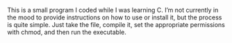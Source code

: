This is a small program I coded while I was learning C. I’m not currently in the mood to provide instructions on how to use or install it, but the process is quite simple. Just take the file, compile it, set the appropriate permissions with chmod, and then run the executable.
